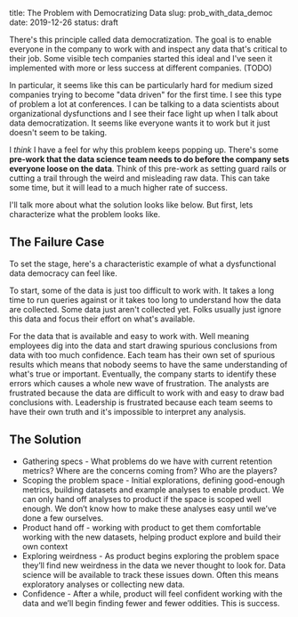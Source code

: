 title: The Problem with Democratizing Data
slug: prob_with_data_democ
date: 2019-12-26
status: draft

There's this principle called data democratization.
The goal is to enable everyone in the company
to work with and inspect any data that's critical to their job.
Some visible tech companies started this ideal
and I've seen it implemented with more or less success at different companies.
(TODO)

In particular, it seems like this can be particularly hard for
medium sized companies trying to become "data driven" for the first time.
I see this type of problem a lot at conferences.
I can be talking to a data scientists about organizational dysfunctions
and I see their face light up when I talk about data democratization.
It seems like everyone wants it to work but it just doesn't seem to be taking.

I *think* I have a feel for why this problem keeps popping up.
There's some **pre-work that the data science team needs to do
before the company sets everyone loose on the data**.
Think of this pre-work as setting guard rails
or cutting a trail through the weird and misleading raw data.
This can take some time, but it will lead to a much higher rate of success.

I'll talk more about what the solution looks like below.
But first, lets characterize what the problem looks like.

## The Failure Case

To set the stage, 
here's a characteristic example of
what a dysfunctional data democracy can feel like.

To start, some of the data is just too difficult to work with.
It takes a long time to run queries against
or it takes too long to understand how the data are collected.
Some data just aren't collected yet.
Folks usually just ignore this data
and focus their effort on what's available.

For the data that is available and easy to work with.
Well meaning employees dig into the data
and start drawing spurious conclusions from data
with too much confidence.
Each team has their own set of spurious results
which means that nobody seems to have the same understanding
of what's true or important.
Eventually, the company starts to identify these errors
which causes a whole new wave of frustration.
The analysts are frustrated
because the data are difficult to work with
and easy to draw bad conclusions with.
Leadership is frustrated because
each team seems to have their own truth
and it's impossible to interpret any analysis.


## The Solution






* Gathering specs - What problems do we have with current retention metrics? Where are the concerns coming from? Who are the players? 
* Scoping the problem space - Initial explorations, defining good-enough metrics, building datasets and example analyses to enable product. We can only hand off analyses to product if the space is scoped well enough. We don’t know how to make these analyses easy until we’ve done a few ourselves.
* Product hand off - working with product to get them comfortable working with the new datasets, helping product explore and build their own context
* Exploring weirdness - As product begins exploring the problem space they’ll find new weirdness in the data we never thought to look for. Data science will be available to track these issues down. Often this means exploratory analyses or collecting new data.
* Confidence - After a while, product will feel confident working with the data and we’ll begin finding fewer and fewer oddities. This is success.
